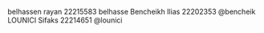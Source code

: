 belhassen rayan 22215583 belhasse
Bencheikh Ilias 22202353 @bencheik
LOUNICI Sifaks 22214651 @lounici